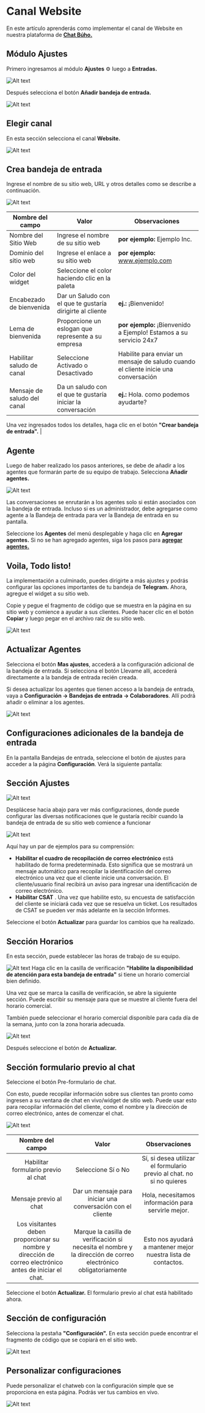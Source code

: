 # Canal Website
En este artículo aprenderás como implementar el canal de Website en nuestra plataforma de **[Chat Búho.](https://buho.la/chat)**

## Módulo Ajustes
Primero ingresamos al módulo **Ajustes** ⚙️ luego a **Entradas.**

![Alt text](img/Website-01.jpg)

Después selecciona el botón **Añadir bandeja de entrada.**

![Alt text](img/Website-02.png)

## Elegir canal
En esta sección selecciona el canal **Website.**

![Alt text](img/Website-03.jpg)

## Crea bandeja de entrada
Ingrese el nombre de su sitio web, URL y otros detalles como se describe a continuación.

![Alt text](img/Telegram_04.png)

| Nombre del campo            	| Valor                                                       	| Observaciones                                                                       	|
|-----------------------------	|-------------------------------------------------------------	|-------------------------------------------------------------------------------------	|
| Nombre del Sitio Web        	| Ingrese el nombre de su sitio web                           	| **por ejemplo:** Ejemplo Inc.                                                           	|
| Dominio del sitio web       	| Ingrese el enlace a su sitio web                            	| **por ejemplo:** www.ejemplo.com                                                        	|
| Color del widget            	| Seleccione el color haciendo clic en la paleta              	|                                                                                     	|
| Encabezado de bienvenida    	| Dar un Saludo con el que te gustaría dirigirte al cliente   	| **ej.:** ¡Bienvenido!                                                                   	|
| Lema de bienvenida          	| Proporcione un eslogan que represente a su empresa          	| **por ejemplo:** ¡Bienvenido a Ejemplo! Estamos a su servicio 24x7                      	|
| Habilitar saludo de canal   	| Seleccione Activado o Desactivado                           	| Habilite para enviar un mensaje de saludo cuando el cliente inicie una conversación 	|
| Mensaje de saludo del canal 	| Da un saludo con el que te gustaría iniciar la conversación 	| **ej.:** Hola. como podemos ayudarte?     

Una vez ingresados ​​todos los detalles, haga clic en el botón **"Crear bandeja de entrada".**
                                              	|
## Agente
Luego de haber realizado los pasos anteriores, se debe de añadir a los agentes que formarán parte de su equipo de trabajo. Selecciona **Añadir agentes.**

![Alt text](img/Website-05.png)

Las conversaciones se enrutarán a los agentes solo si están asociados con la bandeja de entrada. Incluso si es un administrador, debe agregarse como agente a la Bandeja de entrada para ver la Bandeja de entrada en su pantalla.

Seleccione los **Agentes** del menú desplegable y haga clic en **Agregar agentes.** Si no se han agregado agentes, siga los pasos para  **[agregar agentes.](../configuracion-inicial/03-agentes.md)**


## Voila, Todo listo!
La implementación a culminado, puedes dirigirte a más ajustes y podrás configurar las opciones importantes de tu bandeja de **Telegram.** Ahora, agregue el widget a su sitio web.

Copie y pegue el fragmento de código que se muestra en la página en su sitio web y comience a ayudar a sus clientes. Puede hacer clic en el botón **Copiar**  y luego pegar en el archivo raíz  de su sitio web.

![Alt text](img/Website-06.jpg)

## Actualizar Agentes
Selecciona el botón **Mas ajustes**, accederá a la configuración adicional de la bandeja de entrada. Si selecciona el botón Llevame allí, accederá directamente a la bandeja de entrada recién creada.

Si desea actualizar los agentes que tienen acceso a la bandeja de entrada, vaya a **Configuración → Bandejas de entrada → Colaboradores**. Allí podrá añadir o eliminar a los agentes.

![Alt text](img/Website-07.png)

## Configuraciones adicionales de la bandeja de entrada
En la pantalla Bandejas de entrada, seleccione el botón de ajustes para acceder a la página **Configuración**. Verá la siguiente pantalla:

## Sección Ajustes

![Alt text](img/Telegram_08.jpg)

Desplácese hacia abajo para ver más configuraciones, donde puede configurar las diversas notificaciones que le gustaría recibir cuando la bandeja de entrada de su sitio web comience a funcionar

![Alt text](img/Website-09.png)

Aquí hay un par de ejemplos para su comprensión:

* **Habilitar el cuadro de recopilación de correo electrónico** está habilitado de forma predeterminada. Esto significa que se mostrará un mensaje automático para recopilar la identificación del correo electrónico una vez que el cliente inicie una conversación. El cliente/usuario final recibirá un aviso para ingresar una identificación de correo electrónico.
* **Habilitar CSAT** . Una vez que habilite esto, su encuesta de satisfacción del cliente se iniciará cada vez que se resuelva un ticket. Los resultados de CSAT se pueden ver más adelante en la sección Informes.
  
Seleccione el botón **Actualizar** para guardar los cambios que ha realizado.

## Sección Horarios
En esta sección, puede establecer las horas de trabajo de su equipo.

![Alt text](img/Website-10.png)
Haga clic en la casilla de verificación **"Habilite la disponibilidad de atención para esta bandeja de entrada"** si tiene un horario comercial bien definido.

Una vez que se marca la casilla de verificación, se abre la siguiente sección. Puede escribir su mensaje para que se muestre al cliente fuera del horario comercial.

También puede seleccionar el horario comercial disponible para cada día de la semana, junto con la zona horaria adecuada.

![Alt text](img/Website-11.png)

Después seleccione el botón de **Actualizar.**

## Sección formulario previo al chat
Seleccione el botón Pre-formulario de chat.

Con esto, puede recopilar información sobre sus clientes tan pronto como ingresen a su ventana de chat en vivo/widget de sitio web. Puede usar esto para recopilar información del cliente, como el nombre y la dirección de correo electrónico, antes de comenzar el chat.

![Alt text](img/Website-12.png)


|                                             Nombre del campo                                            	|                                                     Valor                                                     	|                             Observaciones                            	|
|:-------------------------------------------------------------------------------------------------------:	|:-------------------------------------------------------------------------------------------------------------:	|:--------------------------------------------------------------------:	|
| Habilitar formulario previo al chat                                                                     	| Seleccione Sí o No                                                                                            	| Sí, si desea utilizar el formulario previo al chat. no si no quieres 	|
| Mensaje previo al chat                                                                                  	| Dar un mensaje para iniciar una conversación con el cliente                                                   	| Hola, necesitamos información para servirle mejor.                   	|
| Los visitantes deben proporcionar su nombre y dirección de correo electrónico antes de iniciar el chat. 	| Marque la casilla de verificación si necesita el nombre y la dirección de correo electrónico obligatoriamente 	| Esto nos ayudará a mantener mejor nuestra lista de contactos.        	|


Seleccione el botón **Actualizar.** El formulario previo al chat está habilitado ahora.

## Sección de configuración
Selecciona la pestaña **"Configuración".** En esta sección puede encontrar el fragmento de código que se copiará en el sitio web.

![Alt text](img/Website-13.png)

## Personalizar configuraciones
Puede personalizar el chatweb con la configuración simple que se proporciona en esta página. Podrás ver tus cambios en vivo.

![Alt text](img/Website-14.png)

